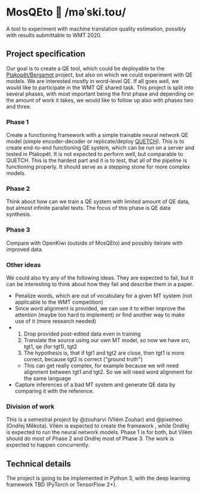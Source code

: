 # MosQEto 🦟 /məˈski.toʊ/
A tool to experiment with machine translation quality estimation, possibly with results submittable to WMT 2020.

## Project specification
Our goal is to create a QE tool, which could be deployable to the [Ptakopět/Bergamot](https://ptakopet.vilda.net) project, but also on which we could experiment with QE models. We are interested mostly in word-level QE. If all goes well, we would like to participate in the WMT QE shared task. This project is split into several phases, with most important being the first phase and depending on the amount of work it takes, we would like to follow up also with phases two and three.

### Phase 1
Create a functioning framework with a simple trainable neural network QE model (simple encoder-decoder or replicate/deploy [QUETCH](https://www.aclweb.org/anthology/W15-3037.pdf)). This is to create end-to-end functioning QE system, which can be run on a server and tested in Ptakopět. It is not expected to perform well, but comparable to QUETCH. This is the hardest part and it is to test, that all of the pipeline is functioning properly. It should serve as a stepping stone for more complex models.

### Phase 2
Think about how can we train a QE system with limited amount of QE data, but almost infinite parallel texts. The focus of this phase is QE data synthesis.

### Phase 3
Compare with OpenKiwi (outside of MosQEto) and possibly iteirate with improved data.

### Other ideas
We could also try any of the following ideas. They are expected to fail, but it can be interesting to think about how they fail and describe them in a paper.

- Penalize words, which are out of vocabulary for a given MT system (not applicable to the WMT competition)
- Since word alignment is provided, we can use it to either improve the attention (maybe too hard to implement) or find another way to make use of it (more research needed)
- 1. Drop provided post-edited data even in training
  2. Translate the source using our own MT model, so now we have src, tgt1, qe (for tgt1), tgt2
  3. The hypothesis is, that if tgt1 and tgt2 are close, then tgt1 is more correct, because tgt2 is correct ("ground truth")
  -  This can get really complex, for example because we will need alignment between tgt1 and tgt2. So we will need word alignment for the same language
- Capture inferences of a bad MT system and generate QE data by comparing it with the reference.

### Division of work
This is a semestral project by @zouharvi (Vilém Zouhar) and @pixelneo (Ondřej Měkota). Vilém is expected to create the framework , while Ondřej is expected to run the neural network models. Phase 1 is for both, but Vilém should do most of Phase 2 and Ondřej most of Phase 3. The work is expected to happen concurrently.

## Technical details
The project is going to be implemented in Python 3, with the deep learning framework TBD (PyTorch or TensorFlow 2+).
